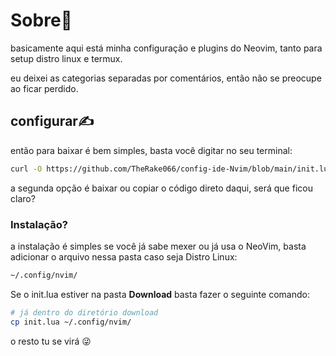 # Sobre🤔
basicamente aqui está minha configuração e plugins do Neovim, tanto para setup distro linux e termux.

eu deixei as categorias separadas por comentários, então não se preocupe ao ficar perdido.

## configurar✍️
então para baixar é bem simples, basta você digitar no seu terminal:
```bash
curl -O https://github.com/TheRake066/config-ide-Nvim/blob/main/init.lua
```
a segunda opção é baixar ou copiar o código direto daqui, será que ficou claro?

### Instalação?
a instalação é simples se você já sabe mexer ou já usa o NeoVim, basta adicionar o arquivo nessa pasta caso seja Distro Linux:
```bash
~/.config/nvim/
```
Se o init.lua estiver na pasta **Download** basta fazer o seguinte comando:
```bash
# já dentro do diretório download
cp init.lua ~/.config/nvim/

```
o resto tu se virá 😜